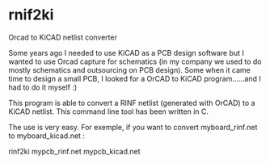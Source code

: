 # rnif2ki
Orcad to KiCAD netlist converter

Some years ago I needed to use KiCAD as a PCB design software but I wanted to use Orcad capture for schematics (in my company we used to do mostly schematics and outsourcing on PCB design). Some when it came time to design a small PCB, I looked for a OrCAD to KiCAD program......and I had to do it myself :)


This program is able to convert a RINF netlist (generated with OrCAD) to a KiCAD netlist. This command line tool has been written in C.

The use is very easy. For exemple, if you want to convert myboard_rinf.net to myboard_kicad.net :

 rinf2ki mypcb_rinf.net mypcb_kicad.net
